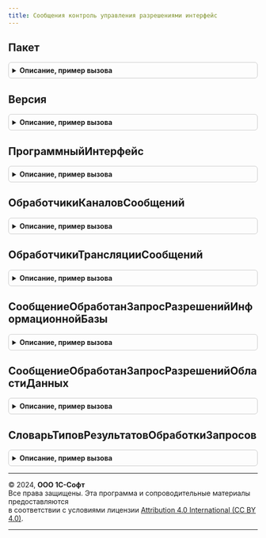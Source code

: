 ```yaml
---
title: Сообщения контроль управления разрешениями интерфейс
---
```



## Пакет
<details style="margin: 1em 0; padding: 0.5em; border: 1px solid #ccc; border-radius: 6px;">

<summary style="font-weight: bold; cursor: pointer;">Описание, пример вызова</summary>

```bsl

// Возвращает пространство имен текущей (используемой вызывающим кодом) версии интерфейса сообщений.
//
// Возвращаемое значение:
//	Строка -
Функция Пакет() Экспорт
```

Пример вызова
```bsl
Результат = СообщенияКонтрольУправленияРазрешениямиИнтерфейс.Пакет() 
```
</details>

## Версия
<details style="margin: 1em 0; padding: 0.5em; border: 1px solid #ccc; border-radius: 6px;">

<summary style="font-weight: bold; cursor: pointer;">Описание, пример вызова</summary>

```bsl

// Возвращает текущую (используемую вызывающим кодом) версию интерфейса сообщений.
//
// Возвращаемое значение:
//	Строка -
Функция Версия() Экспорт
```

Пример вызова
```bsl
Результат = СообщенияКонтрольУправленияРазрешениямиИнтерфейс.Версия() 
```
</details>

## ПрограммныйИнтерфейс
<details style="margin: 1em 0; padding: 0.5em; border: 1px solid #ccc; border-radius: 6px;">

<summary style="font-weight: bold; cursor: pointer;">Описание, пример вызова</summary>

```bsl

// Возвращает название программного интерфейса сообщений.
//
// Возвращаемое значение:
//	Строка -
Функция ПрограммныйИнтерфейс() Экспорт
```

Пример вызова
```bsl
Результат = СообщенияКонтрольУправленияРазрешениямиИнтерфейс.ПрограммныйИнтерфейс() 
```
</details>

## ОбработчикиКаналовСообщений
<details style="margin: 1em 0; padding: 0.5em; border: 1px solid #ccc; border-radius: 6px;">

<summary style="font-weight: bold; cursor: pointer;">Описание, пример вызова</summary>

```bsl

// Выполняет регистрацию обработчиков сообщений в качестве обработчиков каналов обмена сообщениями.
//
// Параметры:
//  МассивОбработчиков - Массив - массив обработчиков.
//
Процедура ОбработчикиКаналовСообщений(Знач МассивОбработчиков) Экспорт
```

Пример вызова
```bsl
СообщенияКонтрольУправленияРазрешениямиИнтерфейс.ОбработчикиКаналовСообщений(МассивОбработчиков) 
```
</details>

## ОбработчикиТрансляцииСообщений
<details style="margin: 1em 0; padding: 0.5em; border: 1px solid #ccc; border-radius: 6px;">

<summary style="font-weight: bold; cursor: pointer;">Описание, пример вызова</summary>

```bsl

// Выполняет регистрацию обработчиков трансляции сообщений.
// @skip-warning ПустойМетод - особенность реализации.
//
// Параметры:
//  МассивОбработчиков - Массив - массив обработчиков.
//
Процедура ОбработчикиТрансляцииСообщений(Знач МассивОбработчиков) Экспорт
```

Пример вызова
```bsl
СообщенияКонтрольУправленияРазрешениямиИнтерфейс.ОбработчикиТрансляцииСообщений(МассивОбработчиков) 
```
</details>

## СообщениеОбработанЗапросРазрешенийИнформационнойБазы
<details style="margin: 1em 0; padding: 0.5em; border: 1px solid #ccc; border-radius: 6px;">

<summary style="font-weight: bold; cursor: pointer;">Описание, пример вызова</summary>

```bsl

// Возвращает тип сообщения {HTTP://www.1c.ru/1cFresh/Application/Permissions/Control/a.b.c.d}InfoBasePermissionsRequestProcessed
//
// Параметры:
//  ИспользуемыйПакет - Строка - пространство имен версии интерфейса сообщений, для которой
//    получается тип сообщения.
//
// Возвращаемое значение:
//  ТипЗначенияXDTO, ТипОбъектаXDTO - тип сообщения.
//
Функция СообщениеОбработанЗапросРазрешенийИнформационнойБазы(Знач ИспользуемыйПакет = Неопределено) Экспорт
```

Пример вызова
```bsl
Результат = СообщенияКонтрольУправленияРазрешениямиИнтерфейс.СообщениеОбработанЗапросРазрешенийИнформационнойБазы(ИспользуемыйПакет);
```
</details>

## СообщениеОбработанЗапросРазрешенийОбластиДанных
<details style="margin: 1em 0; padding: 0.5em; border: 1px solid #ccc; border-radius: 6px;">

<summary style="font-weight: bold; cursor: pointer;">Описание, пример вызова</summary>

```bsl

// Возвращает тип сообщения {HTTP://www.1c.ru/1cFresh/Application/Permissions/Control/a.b.c.d}ApplicationPermissionsRequestProcessed
//
// Параметры:
//  ИспользуемыйПакет - Строка - пространство имен версии интерфейса сообщений, для которой
//    получается тип сообщения.
//
// Возвращаемое значение:
//  ТипЗначенияXDTO, ТипОбъектаXDTO - тип сообщения.
//
Функция СообщениеОбработанЗапросРазрешенийОбластиДанных(Знач ИспользуемыйПакет = Неопределено) Экспорт
```

Пример вызова
```bsl
Результат = СообщенияКонтрольУправленияРазрешениямиИнтерфейс.СообщениеОбработанЗапросРазрешенийОбластиДанных(ИспользуемыйПакет);
```
</details>

## СловарьТиповРезультатовОбработкиЗапросов
<details style="margin: 1em 0; padding: 0.5em; border: 1px solid #ccc; border-radius: 6px;">

<summary style="font-weight: bold; cursor: pointer;">Описание, пример вызова</summary>

```bsl

// Словарь преобразования элементов перечисления  схемы
// {HTTP://www.1c.ru/1cFresh/Application/Permissions/Control/1.0.0.1}PermissionRequestProcessingResultTypes
// в элементы перечисления РезультатыОбработкиЗапросовНаИспользованиеВнешнихРесурсовВМоделиСервиса.
//
// Возвращаемое значение:
//	ФиксированнаяСтруктура - с полями:
//	* Approved - ПеречислениеСсылка.РезультатыОбработкиЗапросовНаИспользованиеВнешнихРесурсовВМоделиСервиса - одобрен.
//	* Rejected - ПеречислениеСсылка.РезультатыОбработкиЗапросовНаИспользованиеВнешнихРесурсовВМоделиСервиса - отклонен.
Функция СловарьТиповРезультатовОбработкиЗапросов() Экспорт
```

Пример вызова
```bsl
Результат = СообщенияКонтрольУправленияРазрешениямиИнтерфейс.СловарьТиповРезультатовОбработкиЗапросов() 
```
</details>

---

© 2024, **ООО 1С-Софт**  
Все права защищены. Эта программа и сопроводительные материалы предоставляются  
в соответствии с условиями лицензии [Attribution 4.0 International (CC BY 4.0)](https://creativecommons.org/licenses/by/4.0/legalcode).

---
